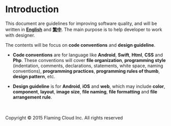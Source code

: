 # **Introduction**

This document are guidelines for improving software quality, and will be written in [**English**](https://www.gitbook.com/book/ansgarlin/official-rule-document-of-fcloud/details) and [**繁中**](https://www.gitbook.com/book/ansgarlin/official-rule-document-of-flaming-cloud-zh-tw/details). The main purpose is to help developer to work with designer.

The contents will be focus on **code conventions** and **design guideline**.

* **Code conventions** are for language like **Android**, **Swift**, **Html**, **CSS** and **Php**. These conventions will cover **file organization**, **programming style** (indentation, comments, declarations, statements, white space, naming conventions), **programming practices**, **programming rules of thumb**, **design pattern**, etc.

* **Design guideline** is for **Android**, **iOS** and **web**, which may include **color**, **component**, **layout**, **image size**, **file naming**, **file formatting** and **file arrangement rule**.


<br><br>Copyright © 2015 Flaming Cloud Inc. All rights reserved
